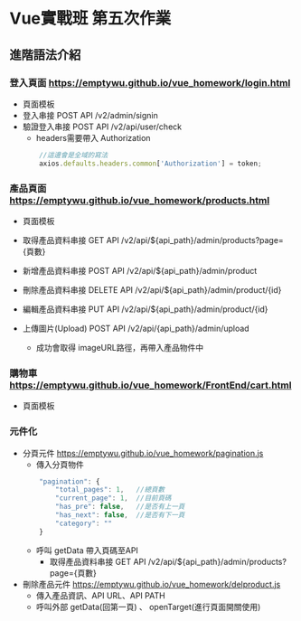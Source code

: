 # Vue實戰班 第五次作業
## 進階語法介紹

### 登入頁面 https://emptywu.github.io/vue_homework/login.html
* 頁面模板
* 登入串接 POST API     /v2/admin/signin
* 驗證登入串接 POST API /v2/api/user/check
    * headers需要帶入 Authorization
    ```js
        //這邊會是全域的寫法
        axios.defaults.headers.common['Authorization'] = token;
    ```

### 產品頁面 https://emptywu.github.io/vue_homework/products.html

* 頁面模板                  
* 取得產品資料串接 GET API      /v2/api/${api_path}/admin/products?page={頁數}
* 新增產品資料串接 POST API     /v2/api/${api_path}/admin/product
* 刪除產品資料串接 DELETE API   /v2/api/${api_path}/admin/product/{id}
* 編輯產品資料串接 PUT API      /v2/api/${api_path}/admin/product/{id}

* 上傳圖片(Upload) POST API    /v2/api/{api_path}/admin/upload
    * 成功會取得 imageURL路徑，再帶入產品物件中

### 購物車 https://emptywu.github.io/vue_homework/FrontEnd/cart.html

* 頁面模板


### 元件化

* 分頁元件      https://emptywu.github.io/vue_homework/pagination.js   
    * 傳入分頁物件  
    ```js
        "pagination": {
            "total_pages": 1,   //總頁數
            "current_page": 1,  //目前頁碼
            "has_pre": false,   //是否有上一頁
            "has_next": false,  //是否有下一頁
            "category": ""
        }
    ```
    * 呼叫 getData 帶入頁碼至API
        * 取得產品資料串接 GET API      /v2/api/${api_path}/admin/products?page={頁數}
* 刪除產品元件  https://emptywu.github.io/vue_homework/delproduct.js
    * 傳入產品資訊、API URL、API PATH
    * 呼叫外部 getData(回第一頁) 、 openTarget(進行頁面開關使用)